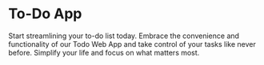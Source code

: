 # To-Do App
Start streamlining your to-do list today. Embrace the convenience and functionality of our Todo Web App and take control of your tasks like never before. Simplify your life and focus on what matters most.
